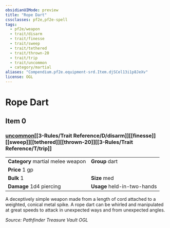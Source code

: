 ```yaml
---
obsidianUIMode: preview
title: "Rope Dart"
cssclasses: pf2e,pf2e-spell
tags:
  - pf2e/weapon
  - trait/disarm
  - trait/finesse
  - trait/sweep
  - trait/tethered
  - trait/thrown-20
  - trait/trip
  - trait/uncommon
  - category/martial
aliases: "Compendium.pf2e.equipment-srd.Item.djSCel13i1p8JeXv"
license: OGL
---
```

# Rope Dart
## Item 0
### [uncommon](uncommon.md "Uncommon Rarity Trait")[[3-Rules/Trait Reference/D/disarm]][[finesse]][[sweep]][[tethered]][[thrown-20]][[3-Rules/Trait Reference/T/trip]]

|  |  |
| -- | -- |
| **Category** martial melee weapon | **Group** dart |
| **Price** 1 gp |  |
| **Bulk** 1 | **Size** med |
| **Damage** 1d4 piercing  | **Usage** held-in-two-hands |



A deceptively simple weapon made from a length of cord attached to a weighted, conical metal spike. A rope dart can be whirled and manipulated at great speeds to attack in unexpected ways and from unexpected angles.

*Source: Pathfinder Treasure Vault*
*OGL*